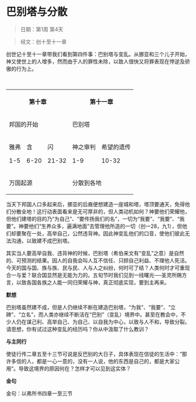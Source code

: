 
# 巴别塔与分散


> 日期：第1周 第4天

> 经文：创十至十一章

创世记十至十一章带我们看到第四件事：巴别塔与变乱。从挪亚和三个儿子开始，神又使世上的人增多，然而由于人的罪性未除，以致人很快又将罪表现在悖逆及骄傲的行为上。

<br>

<table>
 <tbody>
  <tr>
   <th colspan="3"><p>第十章</p></th>
   <th colspan="2"><p>第十一章</p></th>
  </tr>
  <tr>
   <td colspan="3"><p>邦国的开始</p></td>
   <td colspan="2"><p>巴别塔</p></td>
  </tr>
  <tr>
   <td><p>雅弗</p><p>1-5</p></td>
   <td><p>含</p><p>6-20</p></td>
   <td><p>闪</p><p>21-32</p></td>
   <td><p>神之审判</p><p>1-9</p></td>
   <td><p>希望的遗传</p><p>10-32</p></td>
  </tr>
  <tr>
   <td colspan="3"><p>万国起源</p></td>
   <td colspan="2"><p>分散到各地</p></td>
  </tr>
 </tbody>
</table>

当天下邦国人口多起来后，挪亚的后裔便想建造一座城和塔，塔顶要通天，免得他们分散全地！这行动表面看来是无可厚非的，但人类动机如何？神要他们荣耀他，但他们建塔的目的乃“为自己”、“要传扬我们的名”，一切为“我要”、“我要”、“我要”。神要他们“生养众多，遍满地面”去管理他所造的一切（创一28，九1），但他们却要聚在一处，高举自己，公然违背神。因此神变乱他们的口音，使他们彼此无法沟通，以致建不成巴别塔。

其实当人要高举自我、违背神的时候，巴别塔（希伯来文有“变乱”之意）是自然的、可预测的结果。因人的自我会叫人互不信任、只顾自己利益、不理他人死活。今天的国与国、族与族、民与民、人与人之纠纷，何时可了结？人类何时才可重现合一与爱？联合国显然是无能为力的。五旬节时我们见到一线曙光──圣灵所赐方言，以致各国各族之人能一同归荣耀与神，真正彻底实现，要到主再来。

**默想**

巴别塔虽然建不成，但是人仍继续不断在建造巴别塔，“为我”、“我要”、“立碑”、“立名”，而人类亦继续不断活在“巴别”（变乱）境界中。甚至在教会中，不少人仍在谋己利、高举自己、为自己、以自我为中心，以致与人不和，导致分裂。请思想，你有试过这种变乱的经历吗？你从中汲取了什么教训？

**与主同行**

使徒行传二章五至十三节可说是反巴别的大日子，具体表现在信徒的生活中：“那许多信的人，都是一心一意的，没有一人说，他的东西是自己的，都是大家公用”。导致这境界的原因何在？怎样才可以见到这实体？

**金句**

金句：以弗所书四章一至三节



